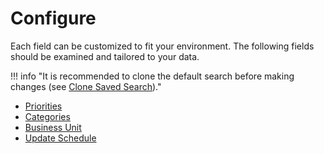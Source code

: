 # Configure

Each field can be customized to fit your environment. The following fields should be examined and tailored to your data.

!!! info "It is recommended to clone the default search before making changes (see [Clone Saved Search](./best-practice/clone-search))."

- [Priorities](./priority)
- [Categories](./category)
- [Business Unit](./bunit)
- [Update Schedule](./schedule.md)
